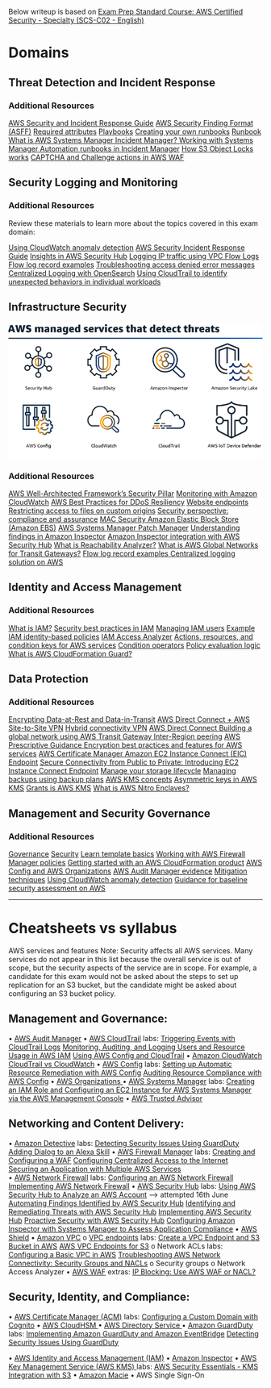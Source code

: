 Below writeup is based on [Exam Prep Standard Course: AWS Certified Security - Specialty (SCS-C02 - English)](https://explore.skillbuilder.aws/learn/course/18291/Exam%2520Prep%2520Standard%2520Course%253A%2520AWS%2520Certified%2520Security%2520-%2520Specialty%2520%28SCS-C02%2520-%2520English%29)

# Domains

## Threat Detection and Incident Response

### Additional Resources
[AWS Security and Incident Response Guide](https://docs.aws.amazon.com/whitepapers/latest/aws-security-incident-response-guide/introduction.html)
[AWS Security Finding Format (ASFF)](https://docs.aws.amazon.com/securityhub/latest/userguide/securityhub-findings-format.html)
[Required attributes](https://docs.aws.amazon.com/securityhub/latest/userguide/asff-required-attributes.html)
[Playbooks](https://docs.aws.amazon.com/solutions/latest/automated-security-response-on-aws/playbooks-1.html)
[Creating your own runbooks](https://docs.aws.amazon.com/systems-manager/latest/userguide/automation-documents.html)
[Runbook](https://wa.aws.amazon.com/wellarchitected/2020-07-02T19-33-23/wat.concept.runbook.en.html)
[What is AWS Systems Manager Incident Manager? ](https://docs.aws.amazon.com/incident-manager/latest/userguide/what-is-incident-manager.html)
[Working with Systems Manager Automation runbooks in Incident Manager](https://docs.aws.amazon.com/incident-manager/latest/userguide/runbooks.html)
[How S3 Object Locks works](https://docs.aws.amazon.com/AmazonS3/latest/userguide/object-lock-overview.html)
[CAPTCHA and Challenge actions in AWS WAF](https://docs.aws.amazon.com/waf/latest/developerguide/waf-captcha-and-challenge.html)

## Security Logging and Monitoring

### Additional Resources
Review these materials to learn more about the topics covered in this exam domain:

[Using CloudWatch anomaly detection](https://docs.aws.amazon.com/AmazonCloudWatch/latest/monitoring/CloudWatch_Anomaly_Detection.html)
[AWS Security Incident Response Guide](https://docs.aws.amazon.com/whitepapers/latest/aws-security-incident-response-guide/introduction.html)
[Insights in AWS Security Hub](https://docs.aws.amazon.com/securityhub/latest/userguide/securityhub-insights.html)
[Logging IP traffic using VPC Flow Logs](https://docs.aws.amazon.com/vpc/latest/userguide/flow-logs.html)
[Flow log record examples](https://docs.aws.amazon.com/vpc/latest/userguide/flow-logs-records-examples.html)
[Troubleshooting access denied error messages](https://docs.aws.amazon.com/IAM/latest/UserGuide/troubleshoot_access-denied.html)
[Centralized Logging with OpenSearch](https://aws.amazon.com/solutions/implementations/centralized-logging-with-opensearch/)
[Using CloudTrail to identify unexpected behaviors in individual workloads](https://aws.amazon.com/blogs/security/using-cloudtrail-to-identify-unexpected-behaviors-in-individual-workloads/)


##  Infrastructure Security
![AWS managed services that detect threats](image.png)

### Additional Resources
[AWS Well-Architected Framework’s Security Pillar](https://docs.aws.amazon.com/wellarchitected/latest/security-pillar/design-principles.html)
[Monitoring with Amazon CloudWatch](https://docs.aws.amazon.com/waf/latest/developerguide/monitoring-cloudwatch.html) 
[AWS Best Practices for DDoS Resiliency](https://docs.aws.amazon.com/whitepapers/latest/aws-best-practices-ddos-resiliency/aws-best-practices-ddos-resiliency.html) 
[Website endpoints](https://docs.aws.amazon.com/AmazonS3/latest/userguide/WebsiteEndpoints.html)
[Restricting access to files on custom origins](https://docs.aws.amazon.com/AmazonCloudFront/latest/DeveloperGuide/private-content-overview.html#forward-custom-headers-restrict-access)
[Security perspective: compliance and assurance](https://docs.aws.amazon.com/whitepapers/latest/overview-aws-cloud-adoption-framework/security-perspective.html)
[MAC Security ](https://docs.aws.amazon.com/directconnect/latest/UserGuide/MACsec.html)
[Amazon Elastic Block Store (Amazon EBS)](https://docs.aws.amazon.com/AWSEC2/latest/UserGuide/AmazonEBS.html)
[AWS Systems Manager Patch Manager](https://docs.aws.amazon.com/systems-manager/latest/userguide/patch-manager.html)
[Understanding findings in Amazon Inspector](https://docs.aws.amazon.com/inspector/latest/user/findings-understanding.html)
[Amazon Inspector integration with AWS Security Hub](https://docs.aws.amazon.com/inspector/latest/user/securityhub-integration.html)
[What is Reachability Analyzer?](https://docs.aws.amazon.com/vpc/latest/reachability/what-is-reachability-analyzer.html)
[What is AWS Global Networks for Transit Gateways?](https://docs.aws.amazon.com/network-manager/latest/tgwnm/what-are-global-networks.html)
[Flow log record examples ](https://docs.aws.amazon.com/vpc/latest/userguide/flow-logs-records-examples.html)
[Centralized logging solution on AWS](https://aws.amazon.com/solutions/centralized-logging/?ref=wellarchitected)


## Identity and Access Management

### Additional Resources
[What is IAM?](https://docs.aws.amazon.com/IAM/latest/UserGuide/introduction.html)
[Security best practices in IAM](https://docs.aws.amazon.com/IAM/latest/UserGuide/best-practices.html)
[Managing IAM users](https://docs.aws.amazon.com/IAM/latest/UserGuide/id_users_manage.html)
[Example IAM identity-based policies](https://docs.aws.amazon.com/IAM/latest/UserGuide/access_policies_examples.html)
[IAM Access Analyzer](http://aws.amazon.com/iam/features/analyze-access/)
[Actions, resources, and condition keys for AWS services](https://docs.aws.amazon.com/service-authorization/latest/reference/reference_policies_actions-resources-contextkeys.html)
[Condition operators](https://docs.aws.amazon.com/IAM/latest/UserGuide/reference_policies_elements_condition_operators.html)
[Policy evaluation logic](https://docs.aws.amazon.com/IAM/latest/UserGuide/reference_policies_evaluation-logic.html)
[What is AWS CloudFormation Guard?](https://docs.aws.amazon.com/cfn-guard/latest/ug/what-is-guard.html)

## Data Protection

### Additional Resources
[Encrypting Data-at-Rest and Data-in-Transit](https://docs.aws.amazon.com/whitepapers/latest/logical-separation/encrypting-data-at-rest-and--in-transit.html)
[AWS Direct Connect + AWS Site-to-Site VPN](https://docs.aws.amazon.com/whitepapers/latest/aws-vpc-connectivity-options/aws-direct-connect-site-to-site-vpn.html)
[Hybrid connectivity VPN](https://docs.aws.amazon.com/whitepapers/latest/building-scalable-secure-multi-vpc-network-infrastructure/hybrid-connectivity.html)
[AWS Direct Connect ](https://docs.aws.amazon.com/whitepapers/latest/building-scalable-secure-multi-vpc-network-infrastructure/direct-connect.html)
[Building a global network using AWS Transit Gateway Inter-Region peering](https://aws.amazon.com/blogs/networking-and-content-delivery/building-a-global-network-using-aws-transit-gateway-inter-region-peering/)
[AWS Prescriptive Guidance Encryption best practices and features for AWS services](https://docs.aws.amazon.com/pdfs/prescriptive-guidance/latest/encryption-best-practices/encryption-best-practices.pdf)
[AWS Certificate Manager ](https://docs.aws.amazon.com/acm/latest/userguide/acm-overview.html)
[Amazon EC2 Instance Connect (EIC) Endpoint](https://aws.amazon.com/about-aws/whats-new/2023/06/amazon-ec2-instance-connect-ssh-rdp-public-ip-address/)
[Secure Connectivity from Public to Private: Introducing EC2 Instance Connect Endpoint](https://aws.amazon.com/blogs/compute/secure-connectivity-from-public-to-private-introducing-ec2-instance-connect-endpoint-june-13-2023/)
[Manage your storage lifecycle](https://docs.aws.amazon.com/AmazonS3/latest/userguide/object-lifecycle-mgmt.html)
[Managing backups using backup plans](https://docs.aws.amazon.com/aws-backup/latest/devguide/about-backup-plans.html)
[AWS KMS concepts](https://docs.aws.amazon.com/kms/latest/developerguide/concepts.html)
[Asymmetric keys in AWS KMS](https://docs.aws.amazon.com/kms/latest/developerguide/symmetric-asymmetric.html)
[Grants is AWS KMS](https://docs.aws.amazon.com/kms/latest/developerguide/grants.html)
[What is AWS Nitro Enclaves?](https://docs.aws.amazon.com/enclaves/latest/user/nitro-enclave.html)

## Management and Security Governance

### Additional Resources
[Governance](https://docs.aws.amazon.com/wellarchitected/latest/security-pillar/governance.html)
[Security](https://docs.aws.amazon.com/wellarchitected/latest/framework/security.html)
[Learn template basics](https://docs.aws.amazon.com/AWSCloudFormation/latest/UserGuide/gettingstarted.templatebasics.html)
[Working with AWS Firewall Manager policies](https://docs.aws.amazon.com/waf/latest/developerguide/working-with-policies.html)
[Getting started with an AWS CloudFormation product](https://docs.aws.amazon.com/servicecatalog/latest/adminguide/getstarted-CFN.html)
[AWS Config and AWS Organizations](https://docs.aws.amazon.com/organizations/latest/userguide/services-that-can-integrate-config.html)
[AWS Audit Manager evidence](https://docs.aws.amazon.com/audit-manager/latest/userguide/evidence-finder.html#understanding-evidence-finder)
[Mitigation techniques](https://docs.aws.amazon.com/whitepapers/latest/aws-best-practices-ddos-resiliency/mitigation-techniques.html)
[Using CloudWatch anomaly detection](https://docs.aws.amazon.com/AmazonCloudWatch/latest/monitoring/CloudWatch_Anomaly_Detection.html)
[Guidance for baseline security assessment on AWS](https://aws.amazon.com/solutions/guidance/baseline-security-assessment-on-aws/#:~:text=Use%20the%20provided%20AWS%20CloudFormation,how%20to%20resolve%20the%20issues.)

--------------------------------------------------------------------------------------------------------------------------------------------------------------------------

# Cheatsheets vs syllabus
AWS services and features 
Note: Security affects all AWS services. Many services do not appear in this list because the overall service is 
out of scope, but the security aspects of the service are in scope. For example, a candidate for this exam would 
not be asked about the steps to set up replication for an S3 bucket, but the candidate might be asked about 
configuring an S3 bucket policy. 

## Management and Governance: 
• [AWS Audit Manager](https://tutorialsdojo.com/aws-audit-manager/) 
• [AWS CloudTrail](https://tutorialsdojo.com/aws-cloudtrail/) 
        labs:
        [Triggering Events with CloudTrail Logs](https://learn.acloud.guru/handson/c80bd323-11ca-49a6-9028-96752e8f21fd)
        [Monitoring, Auditing, and Logging Users and Resource Usage in AWS IAM](https://learn.acloud.guru/handson/9c173560-f318-4a3a-97fa-341bdbdc76a3)
        [Using AWS Config and CloudTrail](https://learn.acloud.guru/handson/8a520336-4709-4e12-8636-0d68e2e00273)
• [Amazon CloudWatch](https://tutorialsdojo.com/amazon-cloudwatch/) 
    [CloudTrail vs CloudWatch](https://tutorialsdojo.com/aws-cloudtrail-vs-amazon-cloudwatch/)
• [AWS Config](https://tutorialsdojo.com/aws-config/) 
        labs:
        [Setting up Automatic Resource Remediation with AWS Config](https://learn.acloud.guru/handson/bd0330c4-ec18-46b5-b673-3f02eb7cd15c)
        [Auditing Resource Compliance with AWS Config](https://learn.acloud.guru/handson/b0e842b6-2254-4a4e-be50-14e01bf8233b)
• [AWS Organizations ](https://tutorialsdojo.com/aws-organizations/)
• [AWS Systems Manager](https://tutorialsdojo.com/aws-systems-manager/) 
        labs:
        [Creating an IAM Role and Configuring an EC2 Instance for AWS Systems Manager via the AWS Management Console](https://learn.acloud.guru/handson/41fa20fe-7199-4a0a-a02c-e86fb26613c8)
• [AWS Trusted Advisor](https://tutorialsdojo.com/aws-trusted-advisor/)

## Networking and Content Delivery: 
• [Amazon Detective](https://tutorialsdojo.com/amazon-detective/)
        labs:
        [Detecting Security Issues Using GuardDuty](https://learn.acloud.guru/handson/f3a6e65f-261a-4337-816f-5875ed4dd3e7)
        [Adding Dialog to an Alexa Skill](https://learn.acloud.guru/handson/09927777-f170-4502-8c4d-69d3a244a651) 
• [AWS Firewall Manager](https://tutorialsdojo.com/aws-firewall-manager/)
        labs:
        [Creating and Configuring a WAF](https://learn.acloud.guru/handson/02832161-9dfc-4c5c-8a1b-dd290dbc0050)
        [Configuring Centralized Access to the Internet](https://learn.acloud.guru/handson/a0663149-5b0a-4f83-90c8-056f42acb58f)  
        [Securing an Application with Multiple AWS Services](https://learn.acloud.guru/handson/fb220576-483e-4b0b-809d-3c02c62e4223)  
• [AWS Network Firewall](https://tutorialsdojo.com/aws-network-firewall/)
        labs:
        [Configuring an AWS Network Firewall](https://learn.acloud.guru/handson/06ea5cd8-8eb8-4e3a-a679-715f820ee637)
        [Implementing AWS Network Firewall](https://learn.acloud.guru/handson/76117bc4-bdb2-4ff6-bc89-551076a52e4f7) 
• [AWS Security Hub](https://tutorialsdojo.com/aws-security-hub/) 
        labs:
        [Using AWS Security Hub to Analyze an AWS Account](https://learn.acloud.guru/handson/c084edc8-8e1f-4dfe-9c89-237a229f61d0) --> attempted 16th June
        [Automating Findings Identified by AWS Security Hub](https://learn.acloud.guru/handson/5b20ca8a-f5d0-479a-8519-719d8d89eddd) 
        [Identifying and Remediating Threats with AWS Security Hub](https://learn.acloud.guru/handson/572af34e-00c4-45a4-9a68-4a2e8f0c79d6)
        [Implementing AWS Security Hub](https://learn.acloud.guru/handson/0f3e45ce-4103-4c1e-89c6-20e9247383fd) 
        [Proactive Security with AWS Security Hub](https://learn.acloud.guru/handson/1072865a-7d87-4ba6-9a6f-d67465b5dd0f)
        [Configuring Amazon Inspector with Systems Manager to Assess Application Compliance](https://learn.acloud.guru/handson/609a2394-0815-487e-bb8a-b8f8155c6d4f) 
• [AWS Shield](https://tutorialsdojo.com/aws-shield/) 
• [Amazon VPC](https://tutorialsdojo.com/amazon-vpc/) 
    o [VPC endpoints](https://tutorialsdojo.com/vpc-interface-endpoint-vs-gateway-endpoint-in-aws/) 
            labs:
            [Create a VPC Endpoint and S3 Bucket in AWS](https://learn.acloud.guru/handson/37331c72-e3f1-4ded-9607-61d993fbb5a5)
            [AWS VPC Endpoints for S3](https://learn.acloud.guru/handson/9256ae5b-e266-40a5-8f6c-5610aae4bac1) 
    o Network ACLs 
            labs:
            [Configuring a Basic VPC in AWS](https://learn.acloud.guru/handson/c30ef1d8-6dff-434d-a484-698027c13d53)
            [Troubleshooting AWS Network Connectivity: Security Groups and NACLs](https://learn.acloud.guru/handson/cffb7f13-1c46-45cb-886a-f0bb12ff038c) 
    o Security groups 
    o Network Access Analyzer 
• [AWS WAF](https://tutorialsdojo.com/aws-waf/)
extras: [IP Blocking: Use AWS WAF or NACL?](https://tutorialsdojo.com/ip-blocking-use-aws-waf-or-nacl/)

## Security, Identity, and Compliance: 
• [AWS Certificate Manager (ACM)](https://tutorialsdojo.com/aws-certificate-manager/) 
        labs:
        [Configuring a Custom Domain with Cognito](https://learn.acloud.guru/handson/0b77909a-2844-461f-b865-60229e614ad4)
• [AWS CloudHSM ](https://tutorialsdojo.com/aws-cloudhsm/)
• [AWS Directory Service ](https://tutorialsdojo.com/aws-directory-service/)
• [Amazon GuardDuty]()
        labs:
        [Implementing Amazon GuardDuty and Amazon EventBridge](https://learn.acloud.guru/handson/ec10e337-901c-4524-9d3c-d78eefd921e7)
        [Detecting Security Issues Using GuardDuty](https://learn.acloud.guru/handson/f3a6e65f-261a-4337-816f-5875ed4dd3e7)

• [AWS Identity and Access Management (IAM)](https://tutorialsdojo.com/aws-identity-and-access-management-iam/) 
• [Amazon Inspector](https://tutorialsdojo.com/amazon-inspector/) 
• [AWS Key Management Service (AWS KMS) ](https://tutorialsdojo.com/aws-key-management-service-aws-kms/)
        labs:
        [AWS Security Essentials - KMS Integration with S3](https://learn.acloud.guru/handson/e4e6a251-06af-4046-992b-84f0ece1d3fb)
• [Amazon Macie](https://tutorialsdojo.com/amazon-macie/) 
• AWS Single Sign-On